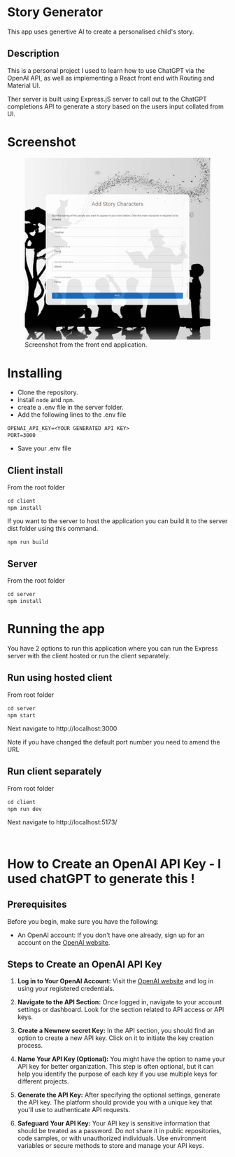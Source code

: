 # Story Generator

This app uses genertive AI to create a personalised child's story.

## Description

This is a personal project I used to learn how to use ChatGPT via the OpenAI API, as well as implementing a React front end with Routing and Material UI.

Ther server is built using Express.jS server to call out to the ChatGPT completions API to generate a story based on the users input collated from UI.

# Screenshot

<figure>
    <img src="./client/src/assets/screenshot.jpg"
         alt="Tell me a story screenshot">
    <figcaption>Screenshot from the front end application.</figcaption>
</figure>

# Installing

- Clone the repository.
- install `node` and `npm`.
- create a .env file in the server folder.
- Add the following lines to the .env file

```
OPENAI_API_KEY=<YOUR GENERATED API KEY>
PORT=3000
```

- Save your .env file

## Client install

From the root folder

```
cd client
npm install
```

If you want to the server to host the application you can build it to the server dist folder using this command.

```
npm run build
```

## Server

From the root folder

```
cd server
npm install
```

# Running the app

You have 2 options to run this application where you can run the Express server with the client hosted or run the client separately.

## Run using hosted client

From root folder

```
cd server
npm start
```

Next navigate to http://localhost:3000

Note if you have changed the default port number you need to amend the URL

## Run client separately

From root folder

```
cd client
npm run dev
```

Next navigate to http://localhost:5173/

<br>

# How to Create an OpenAI API Key - I used chatGPT to generate this !

## Prerequisites

Before you begin, make sure you have the following:

- An OpenAI account: If you don't have one already, sign up for an account on the [OpenAI website](https://openai.com/).

## Steps to Create an OpenAI API Key

1. **Log in to Your OpenAI Account:**
   Visit the [OpenAI website](https://openai.com/) and log in using your registered credentials.

2. **Navigate to the API Section:**
   Once logged in, navigate to your account settings or dashboard. Look for the section related to API access or API keys.

3. **Create a Newnew secret Key:**
   In the API section, you should find an option to create a new API key. Click on it to initiate the key creation process.

4. **Name Your API Key (Optional):**
   You might have the option to name your API key for better organization. This step is often optional, but it can help you identify the purpose of each key if you use multiple keys for different projects.

5. **Generate the API Key:**
   After specifying the optional settings, generate the API key. The platform should provide you with a unique key that you'll use to authenticate API requests.

6. **Safeguard Your API Key:**
   Your API key is sensitive information that should be treated as a password. Do not share it in public repositories, code samples, or with unauthorized individuals. Use environment variables or secure methods to store and manage your API keys.
